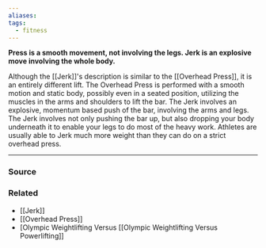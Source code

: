 ```yaml
---
aliases: 
tags:
  - fitness
---
```

**Press is a smooth movement, not involving the legs. Jerk is an explosive move involving the whole body.**

Although the [[Jerk]]'s description is similar to the [[Overhead Press]], it is an entirely different lift. The Overhead Press is performed with a smooth motion and static body, possibly even in a seated position, utilizing the muscles in the arms and shoulders to lift the bar. The Jerk involves an explosive, momentum based push of the bar, involving the arms and legs. The Jerk involves not only pushing the bar up, but also dropping your body underneath it to enable your legs to do most of the heavy work. Athletes are usually able to Jerk much more weight than they can do on a strict overhead press.

---

### Source


### Related
- [[Jerk]] 
- [[Overhead Press]] 
- [Olympic Weightlifting Versus [[Olympic Weightlifting Versus Powerlifting]]